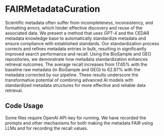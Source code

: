 # FAIRMetadataCuration

Scientific metadata often suffer from incompleteness, inconsistency, and formatting errors, which hinder effective discovery and reuse of the associated data. We present a method that uses GPT-4 and the CEDAR metadata knowledge base to automatically standardize metadata and ensure compliance with established standards. Our standardization process corrects and refines metadata entries in bulk, resulting in significantly improved search performance and recall. Using the BioSample and GEO repositories, we demonstrate how metadata standardization enhances retrieval outcomes. The average recall increases from 17.65\% with the baseline raw metadata (in BioSample and GEO) to 62.87\% with the metadata corrected by our pipeline. These results underscore the transformative potential of combining advanced AI models with standardized metadata structures for more effective and reliable data retrieval.

## Code Usage
Some files require OpenAI API-key for running. We have recorded the prompts and other mechanisms for both making the metadata FAIR using LLMs and for recording the recall values. 
